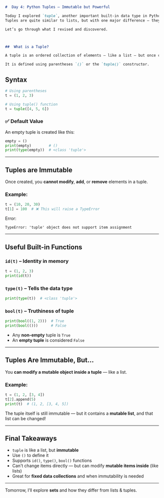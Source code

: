 ```markdown
#  Day 4: Python Tuples — Immutable but Powerful

Today I explored `tuple`, another important built-in data type in Python.  
Tuples are quite similar to lists, but with one major difference — they’re immutable.

Let’s go through what I revised and discovered.



##  What is a Tuple?

A tuple is an ordered collection of elements — like a list — but once created, its elements cannot be changed.

It is defined using parentheses `()` or the `tuple()` constructor.


```
## Syntax

```python
# Using parentheses
t = (1, 2, 3)

# Using tuple() function
t = tuple([4, 5, 6])
```

### ✅ Default Value

An empty tuple is created like this:

```python
empty = ()
print(empty)        # ()
print(type(empty))  # <class 'tuple'>
```

---

## Tuples are Immutable

Once created, you **cannot modify**, **add**, or **remove** elements in a tuple.

###  Example:

```python
t = (10, 20, 30)
t[1] = 100  # ❌ This will raise a TypeError
```

 Error:
```
TypeError: 'tuple' object does not support item assignment
```

---

##  Useful Built-in Functions

###  `id(t)` – Identity in memory
```python
t = (1, 2, 3)
print(id(t))
```

###  `type(t)` – Tells the data type
```python
print(type(t))  # <class 'tuple'>
```

###  `bool(t)` – Truthiness of tuple
```python
print(bool((1, 2)))  # True
print(bool(()))      # False
```

- Any **non-empty** tuple is `True`
- An **empty tuple** is considered `False`

---

##  Tuples Are Immutable, But…

You **can modify a mutable object inside a tuple** — like a list.

###  Example:

```python
t = (1, 2, [3, 4])
t[2].append(5)
print(t)  # (1, 2, [3, 4, 5])
```

 The tuple itself is still immutable — but it contains a **mutable list**, and that list can be changed!

---

##  Final Takeaways

- `tuple` is like a list, but **immutable**
- Use `()` to define it
- Supports `id()`, `type()`, `bool()` functions
- Can't change items directly — but can modify **mutable items inside** (like lists)
- Great for **fixed data collections** and when immutability is needed

---

Tomorrow, I’ll explore **sets** and how they differ from lists & tuples. 
